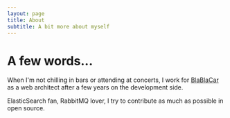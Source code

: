 ```yaml
---
layout: page
title: About
subtitle: A bit more about myself
---
```


# A few words...

When I'm not chilling in bars or attending at concerts, I work for [BlaBlaCar][] as a web architect after a few years on the development side.

ElasticSearch fan, RabbitMQ lover, I try to contribute as much as possible in open source.

[BlaBlaCar]: https://www.blablacar.fr
